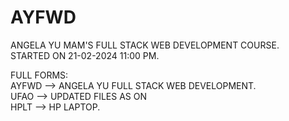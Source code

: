# AYFWD <br>
ANGELA YU MAM'S FULL STACK WEB DEVELOPMENT COURSE. <br>
STARTED ON 21-02-2024 11:00 PM. <br>

FULL FORMS: <br>
AYFWD --> ANGELA YU FULL STACK WEB DEVELOPMENT. <br>
UFAO --> UPDATED FILES AS ON <br>
HPLT --> HP LAPTOP. <br>

